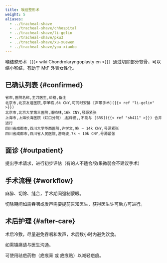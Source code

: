 ```yaml
---
title: 喉结整形术
weight: 5
aliases:
  - ../tracheal-shave
  - ../tracheal-shave/chhospital
  - ../tracheal-shave/li-gelin
  - ../tracheal-shave/pku3
  - ../tracheal-shave/xu-xuewen
  - ../tracheal-shave/you-xiaobo
---
```


喉结整形术（{{< wiki Chondrolaryngoplasty en >}}）通过切除部分软骨，可以缩小喉结，有助于 MtF 外表女性化。

## 已确认列表 {#confirmed}

```csv
省市,医院名称,主刀医生,价格,备注
北京市,北京友谊医院,李革临,6k CNY,可同时安排 [声带手术]({{< ref "li-gelin" >}})
北京市,北京大学第三医院,潘柏林,16k CNY,号源紧张
上海市,上海长海医院（虹口分院）,赵烨德,,不能与 [SRS]({{< ref "sh411" >}}) 合并进行
四川省成都市,四川大学华西医院,许学文,9k ~ 14k CNY,号源紧张
四川省成都市,四川省人民医院,游晓波,7k ~ 10k CNY,号源紧张
```

## 面诊 {#outpatient}

提出手术请求，进行初步评估（有的人不适合/效果微弱会不建议手术）

## 手术流程 {#workflow}

麻醉、切除、缝合，手术期间强制蒙眼。

切除期间如需吞咽或发声需要提前告知医生，获得医生许可后方可进行。

## 术后护理 {#after-care}

术后冷敷，尽量避免吞咽和发声，术后数小时内避免饮食。

如需镇痛请与医生沟通。

可使用祛疤药物（疤痕膏 或 疤痕贴）以减轻疤痕。
